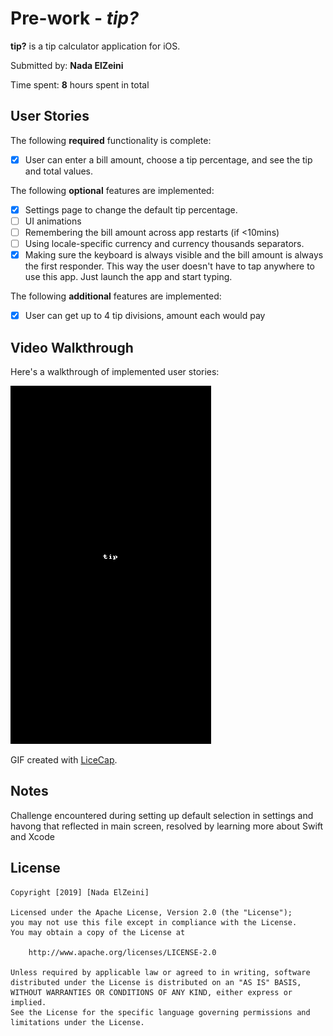 # Pre-work - *tip?*

**tip?** is a tip calculator application for iOS.

Submitted by: **Nada ElZeini**

Time spent: **8** hours spent in total

## User Stories

The following **required** functionality is complete:

* [x] User can enter a bill amount, choose a tip percentage, and see the tip and total values.

The following **optional** features are implemented:
* [x] Settings page to change the default tip percentage.
* [ ] UI animations
* [ ] Remembering the bill amount across app restarts (if <10mins)
* [ ] Using locale-specific currency and currency thousands separators.
* [x] Making sure the keyboard is always visible and the bill amount is always the first responder. This way the user doesn't have to tap anywhere to use this app. Just launch the app and start typing.

The following **additional** features are implemented:

- [X] User can get up to 4 tip divisions, amount each would pay

## Video Walkthrough 

Here's a walkthrough of implemented user stories:

![](tip1.gif)

GIF created with [LiceCap](http://www.cockos.com/licecap/).

## Notes

Challenge encountered during setting up default selection in settings and havong that reflected in main screen, resolved by learning more about Swift and Xcode

## License

    Copyright [2019] [Nada ElZeini]

    Licensed under the Apache License, Version 2.0 (the "License");
    you may not use this file except in compliance with the License.
    You may obtain a copy of the License at

        http://www.apache.org/licenses/LICENSE-2.0

    Unless required by applicable law or agreed to in writing, software
    distributed under the License is distributed on an "AS IS" BASIS,
    WITHOUT WARRANTIES OR CONDITIONS OF ANY KIND, either express or implied.
    See the License for the specific language governing permissions and
    limitations under the License.
